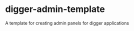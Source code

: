 digger-admin-template
=====================

A template for creating admin panels for digger applications
